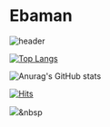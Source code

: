 # Ebaman

![header](https://capsule-render.vercel.app/api?type=waving&color=auto&height=250&section=header&text=Seungmin%20Park&fontSize=90)

[![Top Langs](https://github-readme-stats.vercel.app/api/top-langs/?username=smpark0213&layout=compact)](https://github.com/smpark0213/Park-Seung-min)


![Anurag's GitHub stats](https://github-readme-stats.vercel.app/api?username=smpark0213&show_icons=true&theme=radical&count_private=true&include_all_commits=ture&show_icons)


[![Hits](https://hits.seeyoufarm.com/api/count/incr/badge.svg?url=https%3A%2F%2Fgithub.com%2Fsmpark0213%2Fhit-counter&count_bg=%239200FF&title_bg=%2300E7FF&icon=&icon_color=%23F30000&title=Hits&edge_flat=false)](https://hits.seeyoufarm.com)


<img src="https://img.shields.io/badge/C-#FF0000?style=flat-square&logo=#A8B9CC&logoColor=white"/></a>&nbsp 

